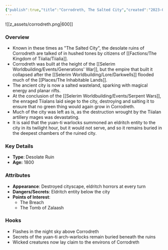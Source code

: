 ```yaml
---
{"publish":true,"title":"Corrodreth, The Salted City","created":"2023-09-02T09:43:46.000-04:00","modified":"2025-10-09T16:43:34.615-04:00","published":"2025-10-09T16:43:34.615-04:00","cssclasses":"","Type":["Desolate Ruin"],"Age (years)":1800,"marker":{"mapName":"InteractiveMap","x":92,"y":80,"icon":"mdi:map-marker-outline","colour":"green"}}
---
```


![[z_assets/corrodreth.png|600]]

### Overview
- Known in these times as "The Salted City", the desolate ruins of Corrodreth are talked of in hushed tones by citizens of [[Factions/The Kingdom of Tiialia/Tiialia]].
- Corrodreth was built at the height of the [[Selerim Worldbuilding/Events/Generations' War]], but the empire that built it collapsed after the [[Selerim Worldbuilding/Lore/Darkwells]] flooded much of the [[Places/The Inhabitable Lands]].
- The ancient city is now a salted wasteland, sparking with magical energy and planar rifts.
- At the conclusion of the [[Selerim Worldbuilding/Events/Serpent Wars]], the enraged Tiialans laid siege to the city, destroying and salting it to ensure that no green thing would again grow in Corrodreth.
- Much of the city was left as is, as the destruction wrought by the Tiialan artillery mages was devastating. 
- It is said that the yuan-ti warlocks summoned an eldritch entity to the city in its twilight hour, but it would not serve, and so it remains buried in the deepest chambers of the ruined city.

### Key Details
- **Type**: Desolate Ruin
- **Age:** 1800

### Attributes
- **Appearance**: Destroyed cityscape, eldritch horrors at every turn
- **Dangers/Secrets**: Eldritch entity below the city
- **Points of Interest**:
	- The Breach
	- The Tomb of Zalaash

### Hooks
- Flashes in the night sky above Corrodreth
- Secrets of the yuan-ti arch-warlocks remain buried beneath the ruins
- Wicked creatures now lay claim to the environs of Corrodreth







